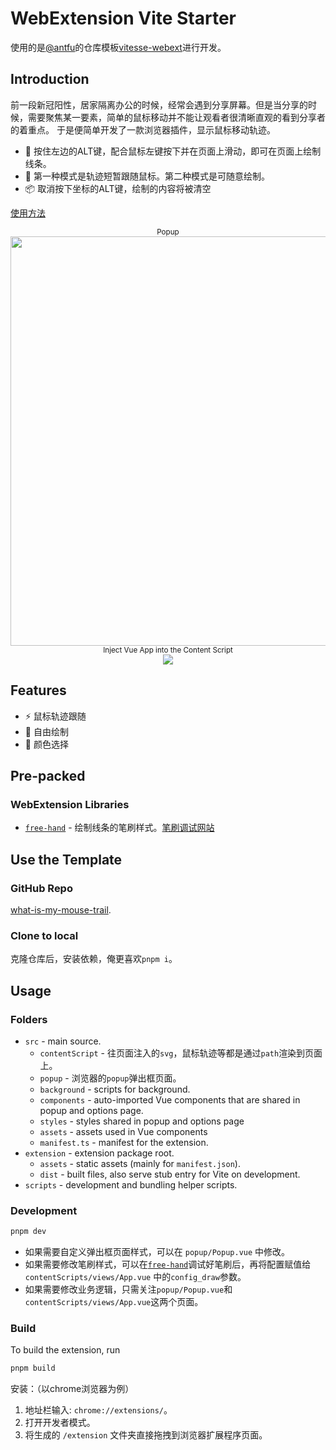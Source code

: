 # WebExtension Vite Starter

使用的是[@antfu](https://github.com/antfu)的仓库模板[vitesse-webext](https://github.com/antfu/vitesse-webext)进行开发。

## Introduction

前一段新冠阳性，居家隔离办公的时候，经常会遇到分享屏幕。但是当分享的时候，需要聚焦某一要素，简单的鼠标移动并不能让观看者很清晰直观的看到分享者的着重点。
于是便简单开发了一款浏览器插件，显示鼠标移动轨迹。

  - 💬 按住左边的ALT键，配合鼠标左键按下并在页面上滑动，即可在页面上绘制线条。
  - 📃 第一种模式是轨迹短暂跟随鼠标。第二种模式是可随意绘制。
  - 📦 取消按下坐标的ALT键，绘制的内容将被清空

[使用方法](#Build)

<p align="center">
<sub>Popup</sub><br/>
<img width="655" src="https://cdn.jsdelivr.net/gh/pinky-pig/pic-bed/images20221230103311.png"><br/>
<sub>Inject Vue App into the Content Script</sub><br/>
<img src="https://cdn.jsdelivr.net/gh/pinky-pig/pic-bed/images微信图片_20221230103451.png">
</p>

## Features

- ⚡️ 鼠标轨迹跟随
- 🥝 自由绘制
- 🌈 颜色选择

## Pre-packed

### WebExtension Libraries

- [`free-hand`](https://github.com/steveruizok/perfect-freehand) - 绘制线条的笔刷样式。[笔刷调试网站](https://perfect-freehand-example.vercel.app/)

## Use the Template

### GitHub Repo

[what-is-my-mouse-trail](https://github.com/pinky-pig/what-is-my-mouse-trail.git).

### Clone to local

克隆仓库后，安装依赖，俺更喜欢`pnpm i`。

## Usage

### Folders

- `src` - main source.
  - `contentScript` - 往页面注入的`svg`，鼠标轨迹等都是通过`path`渲染到页面上。
  - `popup` - 浏览器的`popup`弹出框页面。
  - `background` - scripts for background.
  - `components` - auto-imported Vue components that are shared in popup and options page.
  - `styles` - styles shared in popup and options page
  - `assets` - assets used in Vue components
  - `manifest.ts` - manifest for the extension.
- `extension` - extension package root.
  - `assets` - static assets (mainly for `manifest.json`).
  - `dist` - built files, also serve stub entry for Vite on development.
- `scripts` - development and bundling helper scripts.


### Development

```bash
pnpm dev
```
- 如果需要自定义弹出框页面样式，可以在 `popup/Popup.vue` 中修改。
- 如果需要修改笔刷样式，可以在[`free-hand`](https://perfect-freehand-example.vercel.app/)调试好笔刷后，再将配置赋值给`contentScripts/views/App.vue` 中的`config_draw`参数。
- 如果需要修改业务逻辑，只需关注`popup/Popup.vue`和`contentScripts/views/App.vue`这两个页面。

### Build

<p id="Build">To build the extension, run</p>

```bash
pnpm build
```

安装：（以chrome浏览器为例）
1. 地址栏输入: `chrome://extensions/`。
2. 打开开发者模式。
3. 将生成的 `/extension` 文件夹直接拖拽到浏览器扩展程序页面。
